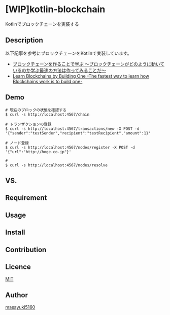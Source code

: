 [WIP]kotlin-blockchain
====

Kotlinでブロックチェーンを実装する

## Description

以下記事を参考にブロックチェーンをKotlinで実装しています。

- [ブロックチェーンを作ることで学ぶ 〜ブロックチェーンがどのように動いているのか学ぶ最速の方法は作ってみることだ〜](https://qiita.com/hidehiro98/items/841ece65d896aeaa8a2a)
- [Learn Blockchains by Building One -The fastest way to learn how Blockchains work is to build one-](https://hackernoon.com/learn-blockchains-by-building-one-117428612f46)

## Demo

```
# 現在のブロックの状態を確認する
$ curl -s http://localhost:4567/chain
```

```
# トランザクションの登録
$ curl -s http://localhost:4567/transactions/new -X POST -d '{"sender":"testSender","recipient":"testRecipient","amount":1}'
```

```
# ノード登録
$ curl -s http://localhost:4567/nodes/register -X POST -d '{"url":"http://hoge.co.jp"}'
```

```
#
$ curl -s http://localhost:4567/nodes/resolve
```

## VS.

## Requirement

## Usage

## Install

## Contribution

## Licence

[MIT](https://github.com/tcnksm/tool/blob/master/LICENCE)

## Author

[masayuki5160](https://github.com/masayuki5160)
